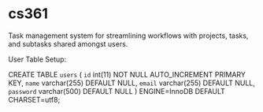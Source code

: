 # cs361

Task management system for streamlining workflows with projects, tasks, and subtasks shared amongst users.

User Table Setup:

CREATE TABLE `users` (
`id` int(11) NOT NULL AUTO_INCREMENT PRIMARY KEY,
`name` varchar(255) DEFAULT NULL,
`email` varchar(255) DEFAULT NULL,
`password` varchar(500) DEFAULT NULL
) ENGINE=InnoDB DEFAULT CHARSET=utf8;
